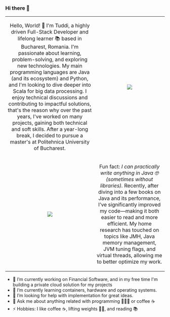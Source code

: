 ### Hi there 👋

<table border="0" cellpadding="0" cellspacing="0">
    <tr>
        <td align="center" valign="center"><p>Hello, World! 👋 I'm Tuddi, a highly driven Full-Stack Developer and lifelong learner 📚 based in Bucharest, Romania. I'm passionate about learning, problem-solving, and exploring new technologies. My main programming languages are Java (and its ecosystem) and Python, and I'm looking to dive deeper into Scala for big data processing. I enjoy technical discussions and contributing to impactful solutions, that's the reason why over the past years, I've worked on many projects, gaining both technical and soft skills. After a year-long break, I decided to pursue a master's at Politehnica University of Bucharest.</p></td>
        <td align="center"><img src="https://github-readme-stats.vercel.app/api?username=JJTuddi&show_icons=true&title_color=00ff2b&&text_color=00ff2b&icon_color=ffffff&border_color=ffffff&bg_color=000005"></td>
    </tr>
    <tr>
        <td align="center"><img src="https://github-readme-stats.vercel.app/api/top-langs/?username=JJTuddi&langs_count=4&show_icons=true&title_color=00ff2b&&text_color=00ff2b&icon_color=ffffff&border_color=ffffff&bg_color=000005&size_weight=1&count_weight=1&hide=Html,Vue"></td>
        <td align="center" valign="center"><p>Fun fact: <em>I can practically write anything in Java 🤓 (sometimes without libraries).</em> Recently, after diving into a few books on Java and its performance, I’ve significantly improved my code—making it both easier to read and more efficient. My home research has touched on topics like JMH, Java memory management, JVM tuning flags, and virtual threads, allowing me to better optimize my work.</p></td>
    </tr>
</table>

- 🔭 I’m currently working on Financial Software, and in my free time I'm building a private cloud solution for my projects
- 🌱 I’m currently learning containers, hardware and operating systems.
- 🤔 I’m looking for help with implementation for great ideas.
- 💬 Ask me about anything related with programming 🧑🏻‍💻 or coffee ☕
- ⚡ Hobbies: I like coffee ☕, lifting weights 🏋🏻, and reading 📚
